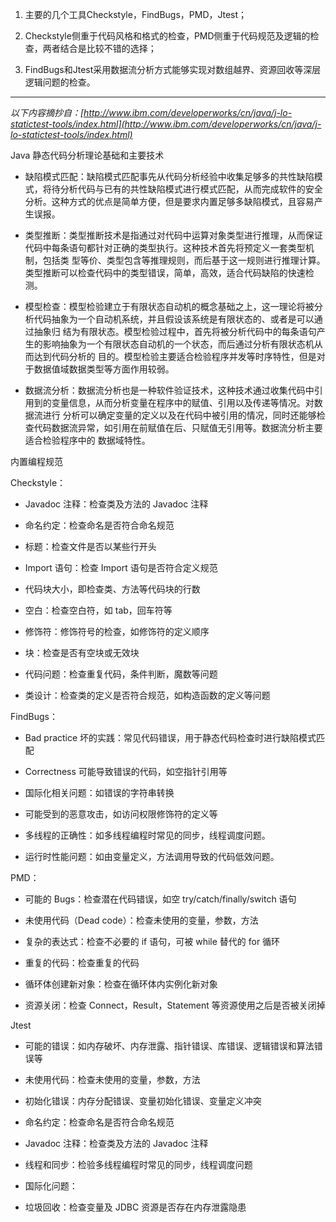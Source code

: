 <!---
markmeta_author: wongoo
markmeta_date: 2011-07-02 17:13:29+00:00
slug: java-code-analysis-tools
markmeta_title: Java code analysis tools
wordpress_id: 130
markmeta_categories: Experience
markmeta_tags: analysis,java,source-code,tool
-->


	
  1. 主要的几个工具Checkstyle，FindBugs，PMD，Jtest；

	
  2. Checkstyle侧重于代码风格和格式的检查，PMD侧重于代码规范及逻辑的检查，两者结合是比较不错的选择；

	
  3. FindBugs和Jtest采用数据流分析方式能够实现对数组越界、资源回收等深层逻辑问题的检查。


---------------------------------------------------------------------------------------
_以下内容摘抄自：[http://www.ibm.com/developerworks/cn/java/j-lo-statictest-tools/index.html](http://www.ibm.com/developerworks/cn/java/j-lo-statictest-tools/index.html)_

Java 静态代码分析理论基础和主要技术



	
  * 缺陷模式匹配：缺陷模式匹配事先从代码分析经验中收集足够多的共性缺陷模式，将待分析代码与已有的共性缺陷模式进行模式匹配，从而完成软件的安全分析。这种方式的优点是简单方便，但是要求内置足够多缺陷模式，且容易产生误报。

	
  * 类型推断：类型推断技术是指通过对代码中运算对象类型进行推理，从而保证代码中每条语句都针对正确的类型执行。这种技术首先将预定义一套类型机制，包括类 型等价、类型包含等推理规则，而后基于这一规则进行推理计算。类型推断可以检查代码中的类型错误，简单，高效，适合代码缺陷的快速检测。

	
  * 模型检查：模型检验建立于有限状态自动机的概念基础之上，这一理论将被分析代码抽象为一个自动机系统，并且假设该系统是有限状态的、或者是可以通过抽象归 结为有限状态。模型检验过程中，首先将被分析代码中的每条语句产生的影响抽象为一个有限状态自动机的一个状态，而后通过分析有限状态机从而达到代码分析的 目的。模型检验主要适合检验程序并发等时序特性，但是对于数据值域数据类型等方面作用较弱。

	
  * 数据流分析：数据流分析也是一种软件验证技术，这种技术通过收集代码中引用到的变量信息，从而分析变量在程序中的赋值、引用以及传递等情况。对数据流进行 分析可以确定变量的定义以及在代码中被引用的情况，同时还能够检查代码数据流异常，如引用在前赋值在后、只赋值无引用等。数据流分析主要适合检验程序中的 数据域特性。




内置编程规范

Checkstyle：



	
  * Javadoc 注释：检查类及方法的 Javadoc 注释

	
  * 命名约定：检查命名是否符合命名规范

	
  * 标题：检查文件是否以某些行开头

	
  * Import 语句：检查 Import 语句是否符合定义规范

	
  * 代码块大小，即检查类、方法等代码块的行数

	
  * 空白：检查空白符，如 tab，回车符等

	
  * 修饰符：修饰符号的检查，如修饰符的定义顺序

	
  * 块：检查是否有空块或无效块

	
  * 代码问题：检查重复代码，条件判断，魔数等问题

	
  * 类设计：检查类的定义是否符合规范，如构造函数的定义等问题


FindBugs：

	
  * Bad practice 坏的实践：常见代码错误，用于静态代码检查时进行缺陷模式匹配

	
  * Correctness 可能导致错误的代码，如空指针引用等

	
  * 国际化相关问题：如错误的字符串转换

	
  * 可能受到的恶意攻击，如访问权限修饰符的定义等

	
  * 多线程的正确性：如多线程编程时常见的同步，线程调度问题。

	
  * 运行时性能问题：如由变量定义，方法调用导致的代码低效问题。


PMD：

	
  * 可能的 Bugs：检查潜在代码错误，如空 try/catch/finally/switch 语句

	
  * 未使用代码（Dead code）：检查未使用的变量，参数，方法

	
  * 复杂的表达式：检查不必要的 if 语句，可被 while 替代的 for 循环

	
  * 重复的代码：检查重复的代码

	
  * 循环体创建新对象：检查在循环体内实例化新对象

	
  * 资源关闭：检查 Connect，Result，Statement 等资源使用之后是否被关闭掉


Jtest

	
  * 可能的错误：如内存破坏、内存泄露、指针错误、库错误、逻辑错误和算法错误等

	
  * 未使用代码：检查未使用的变量，参数，方法

	
  * 初始化错误：内存分配错误、变量初始化错误、变量定义冲突

	
  * 命名约定：检查命名是否符合命名规范

	
  * Javadoc 注释：检查类及方法的 Javadoc 注释

	
  * 线程和同步：检验多线程编程时常见的同步，线程调度问题

	
  * 国际化问题：

	
  * 垃圾回收：检查变量及 JDBC 资源是否存在内存泄露隐患


